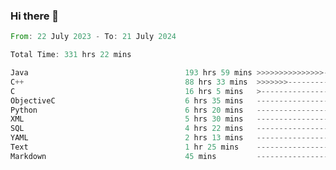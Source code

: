 ### Hi there 👋

<!--
**luoxuanzao/luoxuanzao** is a ✨ _special_ ✨ repository because its `README.md` (this file) appears on your GitHub profile.

Here are some ideas to get you started:

- 🔭 I’m currently working on ...
- 🌱 I’m currently learning ...
- 👯 I’m looking to collaborate on ...
- 🤔 I’m looking for help with ...
- 💬 Ask me about ...
- 📫 How to reach me: ...
- 😄 Pronouns: ...
- ⚡ Fun fact: ...
-->

<!--START_SECTION:waka-->

```rust
From: 22 July 2023 - To: 21 July 2024

Total Time: 331 hrs 22 mins

Java                                   193 hrs 59 mins >>>>>>>>>>>>>>>----------   58.51 %
C++                                    88 hrs 33 mins  >>>>>>>------------------   26.71 %
C                                      16 hrs 5 mins   >------------------------   04.85 %
ObjectiveC                             6 hrs 35 mins   -------------------------   01.99 %
Python                                 6 hrs 20 mins   -------------------------   01.91 %
XML                                    5 hrs 30 mins   -------------------------   01.66 %
SQL                                    4 hrs 22 mins   -------------------------   01.32 %
YAML                                   2 hrs 13 mins   -------------------------   00.67 %
Text                                   1 hr 25 mins    -------------------------   00.43 %
Markdown                               45 mins         -------------------------   00.23 %
```

<!--END_SECTION:waka-->